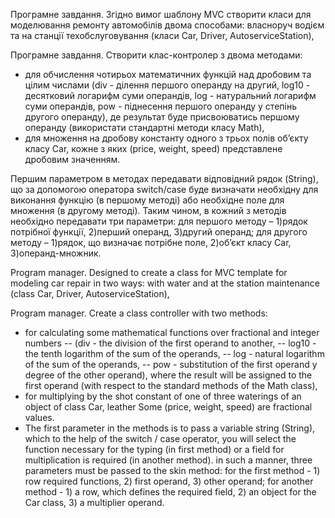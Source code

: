 Програмне завдання. Згідно вимог шаблону MVC створити класи для моделювання
ремонту автомобілів двома способами: власноруч водієм та на станції
техобслуговування (класи Car, Driver, AutoserviceStation),

Програмне завдання. Створити клас-контролер з двома методами:
- для обчислення чотирьох математичних функцій над дробовим та цілим числами 
  (div - ділення першого операнду на другий, log10 - десятковий логарифм суми операндів,
  log - натуральний логарифм суми операндів, pow - піднесення першого операнду у
  степінь другого операнду), де результат буде присвоюватись першому операнду
  (використати стандартні методи класу Math),
- для множення на дробову константу одного з трьох полів об’єкту класу Car, кожне з
  яких (price, weight, speed) представлене дробовим значенням.

Першим параметром в методах передавати відповідний рядок (String), що за
допомогою оператора switch/case буде визначати необхідну для виконання функцію (в
першому методі) або необхідне поле для множення (в другому методі). Таким чином,
в кожний з методів необхідно передавати три параметри: для першого методу – 1)рядок
потрібної функції, 2)перший операнд, 3)другий операнд; для другого методу – 1)рядок,
що визначає потрібне поле, 2)об’єкт класу Car, 3)операнд-множник.


Program manager. Designed to create a class for MVC template for modeling
car repair in two ways: with water and at the station
maintenance (class Car, Driver, AutoserviceStation),

Program manager. Create a class controller with two methods:
- for calculating some mathematical functions over fractional and integer numbers 
  -- (div - the division of the first operand to another, 
  -- log10 - the tenth logarithm of the sum of the operands,
  -- log - natural logarithm of the sum of the operands,
  -- pow - substitution of the first operand y degree of the other operand), 
    where the result will be assigned to the first operand
  (with respect to the standard methods of the Math class),
- for multiplying by the shot constant of one of three waterings of an object of class Car, leather
  Some (price, weight, speed) are fractional values.
- 
  The first parameter in the methods is to pass a variable string (String), which
  to the help of the switch / case operator, you will select the function necessary for the typing (in
  first method) or a field for multiplication is required (in another method). in such a manner,
  three parameters must be passed to the skin method: for the first method - 1) row
  required functions, 2) first operand, 3) other operand; for another method - 1) a row,
  which defines the required field, 2) an object for the Car class, 3) a multiplier operand.